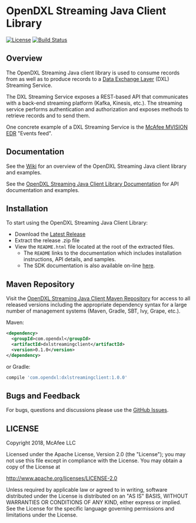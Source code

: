 # OpenDXL Streaming Java Client Library

[![License](https://img.shields.io/badge/License-Apache%202.0-blue.svg)](https://opensource.org/licenses/Apache-2.0)
[![Build Status](https://github.com/opendxl/opendxl-streaming-client-java/workflows/build/badge.svg?branch=master)](https://github.com/opendxl/opendxl-streaming-client-java/actions)

## Overview

The OpenDXL Streaming Java client library is used to consume records
from as well as to produce records to a
[Data Exchange Layer](http://www.mcafee.com/us/solutions/data-exchange-layer.aspx)
(DXL) Streaming Service.

The DXL Streaming Service exposes a REST-based API that communicates with a
back-end streaming platform (Kafka, Kinesis, etc.). The streaming service
performs authentication and authorization and exposes methods to retrieve records and to send them.

One concrete example of a DXL Streaming Service is the
[McAfee MVISION EDR](https://www.mcafee.com/enterprise/en-us/products/investigator.html)
"Events feed".

## Documentation

See the
[Wiki](https://github.com/opendxl/opendxl-streaming-client-java/wiki)
for an overview of the OpenDXL Streaming Java client library and
examples.

See the
[OpenDXL Streaming Java Client Library Documentation](https://opendxl.github.io/opendxl-streaming-client-java/docs/index.html)
for API documentation and examples.

## Installation

To start using the OpenDXL Streaming Java Client Library:

* Download the [Latest Release](https://github.com/opendxl/opendxl-streaming-client-java/releases/latest)
* Extract the release .zip file
* View the `README.html` file located at the root of the extracted files.
  * The `README` links to the documentation which includes installation instructions, API details, and samples.
  * The SDK documentation is also available on-line [here](https://opendxl.github.io/opendxl-streaming-client-java/docs/javadoc/index.html).

## Maven Repository

Visit the [OpenDXL Streaming Java Client Maven Repository](https://search.maven.org/artifact/com.opendxl/dxlstreaming) for
access to all released versions including the appropriate dependency syntax for a large number of management 
systems (Maven, Gradle, SBT, Ivy, Grape, etc.).

Maven:

```xml
<dependency>
  <groupId>com.opendxl</groupId>
  <artifactId>dxlstreamingclient</artifactId>
  <version>0.1.0</version>
</dependency>
```
or Gradle:
```groovy
compile 'com.opendxl:dxlstreamingclient:1.0.0'
```

## Bugs and Feedback

For bugs, questions and discussions please use the
[GitHub Issues](https://github.com/opendxl/opendxl-streaming-client-java/issues).

## LICENSE

Copyright 2018, McAfee LLC

Licensed under the Apache License, Version 2.0 (the "License"); you may not use
this file except in compliance with the License. You may obtain a copy of the
License at

http://www.apache.org/licenses/LICENSE-2.0

Unless required by applicable law or agreed to in writing, software distributed
under the License is distributed on an "AS IS" BASIS, WITHOUT WARRANTIES OR
CONDITIONS OF ANY KIND, either express or implied. See the License for the
specific language governing permissions and limitations under the License.

